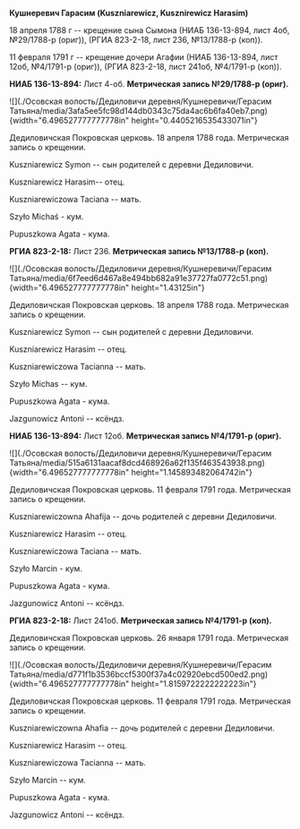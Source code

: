 **Кушнеревич Гарасим (Kuszniarewicz, Kusznirewicz Harasim)**

18 апреля 1788 г -- крещение сына Сымона (НИАБ 136-13-894, лист 4об,
№29/1788-р (ориг)), (РГИА 823-2-18, лист 236, №13/1788-р (коп)).

11 февраля 1791 г -- крещение дочери Агафии (НИАБ 136-13-894, лист 12об,
№4/1791-р (ориг)), (РГИА 823-2-18, лист 241об, №4/1791-р (коп)).

**НИАБ 136-13-894:** Лист 4-об. **Метрическая запись №29/1788-р
(ориг).**

![](./Осовская волость/Дедиловичи деревня/Кушнеревичи/Герасим Татьяна/media/3afa5ee5fc98d144db0343c75da4ac6b6fa40eb7.png){width="6.496527777777778in"
height="0.4405216535433071in"}

Дедиловичская Покровская церковь. 18 апреля 1788 года. Метрическая
запись о крещении.

Kuszniarewicz Symon -- сын родителей с деревни Дедиловичи.

Kuszniarewicz Harasim-- отец.

Kuszniarewiczowa Taciana -- мать.

Szyło Michaś - кум.

Pupuszkowa Agata - кума.

**РГИА 823-2-18:** Лист 236. **Метрическая запись №13/1788-р (коп).**

![](./Осовская волость/Дедиловичи деревня/Кушнеревичи/Герасим Татьяна/media/6f7eed6d467a8e494bb682a91e37727fa0772c51.png){width="6.496527777777778in"
height="1.43125in"}

Дедиловичская Покровская церковь. 18 апреля 1788 года. Метрическая
запись о крещении.

Kuszniarewicz Symon -- сын родителей с деревни Дедиловичи.

Kuszniarewicz Harasim -- отец.

Kuszniarewiczowa Tacianna -- мать.

Szyło Michas -- кум.

Pupuszkowa Agata - кума.

Jazgunowicz Antoni -- ксёндз.

**НИАБ 136-13-894:** Лист 12об. **Метрическая запись №4/1791-р (ориг).**

![](./Осовская волость/Дедиловичи деревня/Кушнеревичи/Герасим Татьяна/media/515a6131aacaf8dcd468926a62f135f463543938.png){width="6.496527777777778in"
height="1.145893482064742in"}

Дедиловичская Покровская церковь. 11 февраля 1791 года. Метрическая
запись о крещении.

Kuszniarewiczowna Ahafija -- дочь родителей с деревни Дедиловичи.

Kuszniarewicz Harasim -- отец.

Kuszniarewiczowa Taciana -- мать.

Szyło Marcin - кум.

Pupuszkowa Agata - кума.

Jazgunowicz Antoni -- ксёндз.

**РГИА 823-2-18:** Лист 241об. **Метрическая запись №4/1791-р (коп).**

Дедиловичская Покровская церковь. 26 января 1791 года. Метрическая
запись о крещении.

![](./Осовская волость/Дедиловичи деревня/Кушнеревичи/Герасим Татьяна/media/d771f1b3536bccf5300f37a4c02920ebcd500ed2.png){width="6.496527777777778in"
height="1.8159722222222223in"}

Дедиловичская Покровская церковь. 11 февраля 1791 года. Метрическая
запись о крещении.

Kuszniarewiczowna Ahafia -- дочь родителей с деревни Дедиловичи.

Kuszniarewicz Harasim -- отец.

Kuszniarewiczowa Tacianna -- мать.

Szyło Marcin -- кум.

Pupuszkowa Agata - кума.

Jazgunowicz Antoni -- ксёндз.
